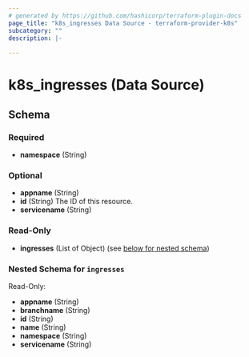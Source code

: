 ```yaml
---
# generated by https://github.com/hashicorp/terraform-plugin-docs
page_title: "k8s_ingresses Data Source - terraform-provider-k8s"
subcategory: ""
description: |-
  
---
```


# k8s_ingresses (Data Source)





<!-- schema generated by tfplugindocs -->
## Schema

### Required

- **namespace** (String)

### Optional

- **appname** (String)
- **id** (String) The ID of this resource.
- **servicename** (String)

### Read-Only

- **ingresses** (List of Object) (see [below for nested schema](#nestedatt--ingresses))

<a id="nestedatt--ingresses"></a>
### Nested Schema for `ingresses`

Read-Only:

- **appname** (String)
- **branchname** (String)
- **id** (String)
- **name** (String)
- **namespace** (String)
- **servicename** (String)


